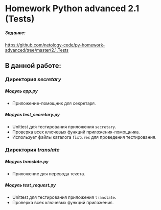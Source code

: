 # Homework Python advanced 2.1 (Tests)

##### Задание: 
https://github.com/netology-code/py-homework-advanced/tree/master/2.1.Tests
## В данной работе:

### Директория ***secretary***
##### Модуль ***app.py***
* Приложение-помощник для секретаря.
 
##### Модуль ***test_secretary.py***
* Unittest для тестирования приложения ```secretary```.
* Проверка всех ключевых функций приложения-помощника.
* Использует файлы каталога ```fixtures``` для проведения тестирования.

### Директория ***translate***
##### Модуль ***translate.py***
* Приложение для перевода текста.

##### Модуль ***test_request.py***
* Unittest для тестирования приложения ```translate```.
* Проверка всех ключевых функций приложения.